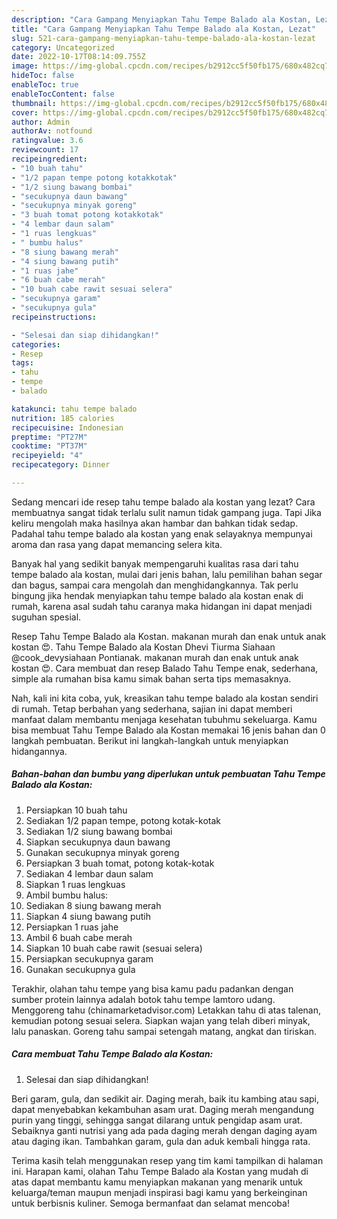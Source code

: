 ```yaml
---
description: "Cara Gampang Menyiapkan Tahu Tempe Balado ala Kostan, Lezat"
title: "Cara Gampang Menyiapkan Tahu Tempe Balado ala Kostan, Lezat"
slug: 521-cara-gampang-menyiapkan-tahu-tempe-balado-ala-kostan-lezat
category: Uncategorized
date: 2022-10-17T08:14:09.755Z
image: https://img-global.cpcdn.com/recipes/b2912cc5f50fb175/680x482cq70/tahu-tempe-balado-ala-kostan-foto-resep-utama.jpg
hideToc: false
enableToc: true
enableTocContent: false
thumbnail: https://img-global.cpcdn.com/recipes/b2912cc5f50fb175/680x482cq70/tahu-tempe-balado-ala-kostan-foto-resep-utama.jpg
cover: https://img-global.cpcdn.com/recipes/b2912cc5f50fb175/680x482cq70/tahu-tempe-balado-ala-kostan-foto-resep-utama.jpg
author: Admin
authorAv: notfound
ratingvalue: 3.6
reviewcount: 17
recipeingredient:
- "10 buah tahu"
- "1/2 papan tempe potong kotakkotak"
- "1/2 siung bawang bombai"
- "secukupnya daun bawang"
- "secukupnya minyak goreng"
- "3 buah tomat potong kotakkotak"
- "4 lembar daun salam"
- "1 ruas lengkuas"
- " bumbu halus"
- "8 siung bawang merah"
- "4 siung bawang putih"
- "1 ruas jahe"
- "6 buah cabe merah"
- "10 buah cabe rawit sesuai selera"
- "secukupnya garam"
- "secukupnya gula"
recipeinstructions:

- "Selesai dan siap dihidangkan!"
categories:
- Resep
tags:
- tahu
- tempe
- balado

katakunci: tahu tempe balado 
nutrition: 185 calories
recipecuisine: Indonesian
preptime: "PT27M"
cooktime: "PT37M"
recipeyield: "4"
recipecategory: Dinner

---
```



Sedang mencari ide resep tahu tempe balado ala kostan yang lezat? Cara membuatnya sangat tidak terlalu sulit namun tidak gampang juga. Tapi Jika keliru mengolah maka hasilnya akan hambar dan bahkan tidak sedap. Padahal tahu tempe balado ala kostan yang enak selayaknya mempunyai aroma dan rasa yang dapat memancing selera kita.


Banyak hal yang sedikit banyak mempengaruhi kualitas rasa dari tahu tempe balado ala kostan, mulai dari jenis bahan, lalu pemilihan bahan segar dan bagus, sampai cara mengolah dan menghidangkannya. Tak perlu bingung jika hendak menyiapkan tahu tempe balado ala kostan enak di rumah, karena asal sudah tahu caranya maka hidangan ini dapat menjadi suguhan spesial.

Resep Tahu Tempe Balado ala Kostan. makanan murah dan enak untuk anak kostan 😍. Tahu Tempe Balado ala Kostan Dhevi Tiurma Siahaan @cook_devysiahaan Pontianak. makanan murah dan enak untuk anak kostan 😍. Cara membuat dan resep Balado Tahu Tempe enak, sederhana, simple ala rumahan bisa kamu simak bahan serta tips memasaknya.


Nah, kali ini kita coba, yuk, kreasikan tahu tempe balado ala kostan sendiri di rumah. Tetap berbahan yang sederhana, sajian ini dapat memberi manfaat dalam membantu menjaga kesehatan tubuhmu sekeluarga. Kamu bisa membuat Tahu Tempe Balado ala Kostan memakai 16 jenis bahan dan 0 langkah pembuatan. Berikut ini langkah-langkah untuk menyiapkan hidangannya.

<!--inarticleads1-->

##### Bahan-bahan dan bumbu yang diperlukan untuk pembuatan Tahu Tempe Balado ala Kostan:

1. Persiapkan 10 buah tahu
1. Sediakan 1/2 papan tempe, potong kotak-kotak
1. Sediakan 1/2 siung bawang bombai
1. Siapkan secukupnya daun bawang
1. Gunakan secukupnya minyak goreng
1. Persiapkan 3 buah tomat, potong kotak-kotak
1. Sediakan 4 lembar daun salam
1. Siapkan 1 ruas lengkuas
1. Ambil  bumbu halus:
1. Sediakan 8 siung bawang merah
1. Siapkan 4 siung bawang putih
1. Persiapkan 1 ruas jahe
1. Ambil 6 buah cabe merah
1. Siapkan 10 buah cabe rawit (sesuai selera)
1. Persiapkan secukupnya garam
1. Gunakan secukupnya gula


Terakhir, olahan tahu tempe yang bisa kamu padu padankan dengan sumber protein lainnya adalah botok tahu tempe lamtoro udang. Menggoreng tahu (chinamarketadvisor.com) Letakkan tahu di atas talenan, kemudian potong sesuai selera. Siapkan wajan yang telah diberi minyak, lalu panaskan. Goreng tahu sampai setengah matang, angkat dan tiriskan. 

<!--inarticleads2-->

##### Cara membuat Tahu Tempe Balado ala Kostan:


1. Selesai dan siap dihidangkan!

Beri garam, gula, dan sedikit air. Daging merah, baik itu kambing atau sapi, dapat menyebabkan kekambuhan asam urat. Daging merah mengandung purin yang tinggi, sehingga sangat dilarang untuk pengidap asam urat. Sebaiknya ganti nutrisi yang ada pada daging merah dengan daging ayam atau daging ikan. Tambahkan garam, gula dan aduk kembali hingga rata. 

Terima kasih telah menggunakan resep yang tim kami tampilkan di halaman ini. Harapan kami, olahan Tahu Tempe Balado ala Kostan yang mudah di atas dapat membantu kamu menyiapkan makanan yang menarik untuk keluarga/teman maupun menjadi inspirasi bagi kamu yang berkeinginan untuk berbisnis kuliner. Semoga bermanfaat dan selamat mencoba!
